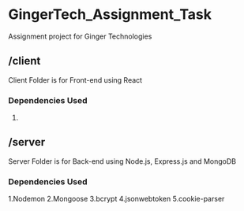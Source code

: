 # GingerTech_Assignment_Task
Assignment project for Ginger Technologies

## /client
Client Folder is for Front-end using React
### Dependencies Used
1. 

## /server
Server Folder is for Back-end using Node.js, Express.js and MongoDB
### Dependencies Used
1.Nodemon
2.Mongoose
3.bcrypt
4.jsonwebtoken
5.cookie-parser